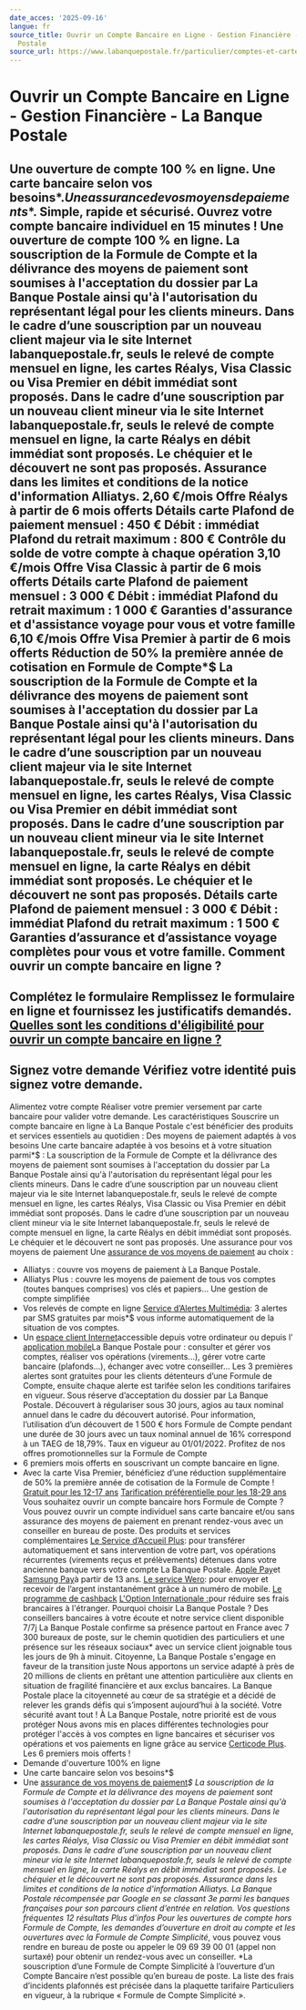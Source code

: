 ```yaml
---
date_acces: '2025-09-16'
langue: fr
source_title: Ouvrir un Compte Bancaire en Ligne - Gestion Financière - La Banque
  Postale
source_url: https://www.labanquepostale.fr/particulier/comptes-et-cartes/ouvrir-un-compte.html
---
```


# Ouvrir un Compte Bancaire en Ligne - Gestion Financière - La Banque Postale

Une ouverture de compte 100 % en ligne.
Une carte bancaire selon vos besoins*$.
Une assurance de vos moyens de paiements*$.
Simple, rapide et sécurisé. Ouvrez votre compte bancaire individuel en 15 minutes !
Une ouverture de compte 100 % en ligne.
La souscription de la Formule de Compte et la délivrance des moyens de paiement sont soumises à l'acceptation du dossier par La Banque Postale ainsi qu'à l'autorisation du représentant légal pour les clients mineurs. Dans le cadre d’une souscription par un nouveau client majeur via le site Internet labanquepostale.fr, seuls le relevé de compte mensuel en ligne, les cartes Réalys, Visa Classic ou Visa Premier en débit immédiat sont proposés. Dans le cadre d’une souscription par un nouveau client mineur via le site Internet labanquepostale.fr, seuls le relevé de compte mensuel en ligne, la carte Réalys en débit immédiat sont proposés. Le chéquier et le découvert ne sont pas proposés.
Assurance dans les limites et conditions de la notice d'information Alliatys.
2,60 €/mois
Offre Réalys
à partir de
6 mois offerts
Détails carte
Plafond de paiement mensuel : 450 €
Débit : immédiat
Plafond du retrait maximum : 800 €
Contrôle du solde de votre compte à chaque opération
3,10 €/mois
Offre Visa Classic
à partir de
6 mois offerts
Détails carte
Plafond de paiement mensuel : 3 000 €
Débit : immédiat
Plafond du retrait maximum : 1 000 €
Garanties d'assurance et d'assistance voyage pour vous et votre famille
6,10 €/mois
Offre Visa Premier
à partir de
6 mois offerts
Réduction de 50% la première année
de cotisation en Formule de Compte*$
La souscription de la Formule de Compte et la délivrance des moyens de paiement sont soumises à l'acceptation du dossier par La Banque Postale ainsi qu'à l'autorisation du représentant légal pour les clients mineurs. Dans le cadre d’une souscription par un nouveau client majeur via le site Internet labanquepostale.fr, seuls le relevé de compte mensuel en ligne, les cartes Réalys, Visa Classic ou Visa Premier en débit immédiat sont proposés. Dans le cadre d’une souscription par un nouveau client mineur via le site Internet labanquepostale.fr, seuls le relevé de compte mensuel en ligne, la carte Réalys en débit immédiat sont proposés. Le chéquier et le découvert ne sont pas proposés.
Détails carte
Plafond de paiement mensuel : 3 000 €
Débit : immédiat
Plafond du retrait maximum : 1 500 €
Garanties d’assurance et d’assistance voyage complètes pour vous et votre famille.
Comment ouvrir un compte bancaire en ligne ?
-
Complétez le formulaire
Remplissez le formulaire en ligne et fournissez les justificatifs demandés.
[Quelles sont les conditions d'éligibilité pour ouvrir un compte bancaire en ligne ?](#eligibilite)
-
Signez votre demande
Vérifiez votre identité puis signez votre demande.
-
Alimentez votre compte
Réaliser votre premier versement par carte bancaire pour valider votre demande.
Les caractéristiques
Souscrire un compte bancaire en ligne à La Banque Postale c'est bénéficier des produits et services essentiels au quotidien :
Des moyens de paiement adaptés à vos besoins
Une carte bancaire adaptée à vos besoins et à votre situation parmi*$ :
La souscription de la Formule de Compte et la délivrance des moyens de paiement sont soumises à l'acceptation du dossier par La Banque Postale ainsi qu'à l'autorisation du représentant légal pour les clients mineurs. Dans le cadre d’une souscription par un nouveau client majeur via le site Internet labanquepostale.fr, seuls le relevé de compte mensuel en ligne, les cartes Réalys, Visa Classic ou Visa Premier en débit immédiat sont proposés. Dans le cadre d’une souscription par un nouveau client mineur via le site Internet labanquepostale.fr, seuls le relevé de compte mensuel en ligne, la carte Réalys en débit immédiat sont proposés. Le chéquier et le découvert ne sont pas proposés.
Une assurance pour vos moyens de paiement
Une
[assurance de vos moyens de paiement](/particulier/assurer/assurances-au-quotidien/assurance-moyens-de-paiement-allyatis.html) au choix :
- Alliatys : couvre vos moyens de paiement à La Banque Postale.
- Alliatys Plus : couvre les moyens de paiement de tous vos comptes (toutes banques comprises) vos clés et papiers...
Une gestion de compte simplifiée
- Vos relevés de compte en ligne
[Service d’Alertes Multimédia](/particulier/comptes-et-cartes/espaces-clients/alertes.html): 3 alertes par SMS gratuites par mois*$ vous informe automatiquement de la situation de vos comptes.
- Un
[espace client Internet](/particulier/comptes-et-cartes/espaces-clients/banque-en-ligne.html)accessible depuis votre ordinateur ou depuis l' [application mobile](/particulier/comptes-et-cartes/espaces-clients/application-mobile.html)La Banque Postale pour : consulter et gérer vos comptes, réaliser vos opérations (virements...), gérer votre carte bancaire (plafonds...), échanger avec votre conseiller...
Les 3 premières alertes sont gratuites pour les clients détenteurs d’une Formule de Compte, ensuite chaque alerte est tarifée selon les conditions tarifaires en vigueur.
Sous réserve d’acceptation du dossier par La Banque Postale. Découvert à régulariser sous 30 jours, agios au taux nominal annuel dans le cadre du découvert autorisé. Pour information, l’utilisation d’un découvert de 1 500 € hors Formule de Compte pendant une durée de 30 jours avec un taux nominal annuel de 16% correspond à un TAEG de 18,79%. Taux en vigueur au 01/01/2022.
Profitez de nos offres promotionnelles sur la Formule de Compte
- 6 premiers mois offerts en souscrivant un compte bancaire en ligne.
- Avec la carte Visa Premier, bénéficiez d’une réduction supplémentaire de 50% la première année de cotisation de la Formule de Compte !
[Gratuit pour les 12-17 ans](/particulier/comptes-et-cartes/comptes-bancaires/ouverture-de-compte-mineur.html) [Tarification préférentielle pour les 18-29 ans](/particulier/comptes-et-cartes/comptes-bancaires/ouverture-de-compte-jeune.html)
Vous souhaitez ouvrir un compte bancaire hors Formule de Compte ?
Vous pouvez ouvrir un compte individuel sans carte bancaire et/ou sans assurance des moyens de paiement en prenant rendez-vous avec un conseiller en bureau de poste.
Des produits et services complémentaires
[Le Service d’Accueil Plus](/particulier/comptes-et-cartes/comptes-bancaires/mobilite-bancaire.html): pour transférer automatiquement et sans intervention de votre part, vos opérations récurrentes (virements reçus et prélèvements) détenues dans votre ancienne banque vers votre compte La Banque Postale. [Apple Pay](/particulier/comptes-et-cartes/services-de-cartes/apple-pay.html)et [Samsung Pay](/particulier/comptes-et-cartes/services-de-cartes/samsung-pay.html)à partir de 13 ans. [Le service Wero](https://www.labanquepostale.fr/particulier/comptes-et-cartes/moyens-de-paiement/wero.html): pour envoyer et recevoir de l’argent instantanément grâce à un numéro de mobile. [Le programme de cashback](/particulier/comptes-et-cartes/espaces-clients/application-mobile.html) [L'Option Internationale :](https://www.labanquepostale.fr/particulier/comptes-et-cartes/services-de-cartes/option-internationale.html)pour réduire ses frais brancaires à l'étranger.
Pourquoi choisir La Banque Postale ?
Des conseillers bancaires à votre écoute et notre service client disponible 7/7j
La Banque Postale confirme sa présence partout en France avec 7 300 bureaux de poste, sur le chemin quotidien des particuliers et une présence sur les réseaux sociaux* avec un service client joignable tous les jours de 9h à minuit.
Citoyenne, La Banque Postale s'engage en faveur de la transition juste
Nous apportons un service adapté à près de 20 millions de clients en prêtant une attention particulière aux clients en situation de fragilité financière et aux exclus bancaires. La Banque Postale place la citoyenneté au cœur de sa stratégie et a décidé de relever les grands défis qui s’imposent aujourd’hui à la société.
Votre sécurité avant tout ! À La Banque Postale, notre priorité est de vous protéger
Nous avons mis en places différentes technologies pour protéger l'accès à vos comptes en ligne bancaires et sécuriser vos opérations et vos paiements en ligne grâce au service
[Certicode Plus](https://www.labanquepostale.fr/particulier/comptes-et-cartes/espaces-clients/securite/certicode-plus.html).
Les 6 premiers mois offerts !
- Demande d'ouverture 100% en ligne
- Une carte bancaire selon vos besoins*$
- Une
[assurance de vos moyens de paiement](/particulier/assurer/assurances-au-quotidien/assurance-moyens-de-paiement-allyatis.html)*$
La souscription de la Formule de Compte et la délivrance des moyens de paiement sont soumises à l'acceptation du dossier par La Banque Postale ainsi qu'à l'autorisation du représentant légal pour les clients mineurs. Dans le cadre d’une souscription par un nouveau client majeur via le site Internet labanquepostale.fr, seuls le relevé de compte mensuel en ligne, les cartes Réalys, Visa Classic ou Visa Premier en débit immédiat sont proposés. Dans le cadre d’une souscription par un nouveau client mineur via le site Internet labanquepostale.fr, seuls le relevé de compte mensuel en ligne, la carte Réalys en débit immédiat sont proposés. Le chéquier et le découvert ne sont pas proposés.
Assurance dans les limites et conditions de la notice d'information Alliatys.
La Banque Postale récompensée par Google en se classant 3e parmi les banques françaises pour son parcours client d’entrée en relation.
Vos questions fréquentes
12 résultats
Plus d'infos
Pour les ouvertures de compte hors Formule de Compte, les demandes d’ouverture en droit au compte et les ouvertures avec la Formule de Compte Simplicité*, vous pouvez vous rendre en bureau de poste ou appeler le 09 69 39 00 01 (appel non surtaxé) pour obtenir un rendez-vous avec un conseiller.
*La souscription d’une Formule de Compte Simplicité à l’ouverture d’un Compte Bancaire n’est possible qu’en bureau de poste. La liste des frais d’incidents plafonnés est précisée dans la plaquette tarifaire Particuliers en vigueur, à la rubrique « Formule de Compte Simplicité ».